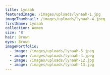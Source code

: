 ```yaml
---
title: Lynaah
featuredImage: /images/uploads/lynaah-1.jpg
imageThumbnail: /images/uploads/lynaah-4.jpeg
firstName: Lynaah
collection: Women
size: '8'
hair: Brown
eyes: Brown
imagePortfolio:
  - image: /images/uploads/lynaah-5.jpeg
  - image: /images/uploads/lynaah-4.jpeg
  - image: /images/uploads/lynaah-12.jpg
  - image: /images/uploads/lynaah-13.jpg
---
```


